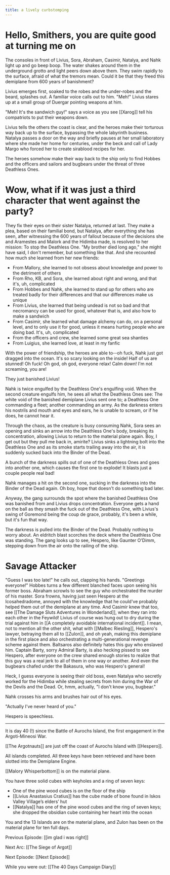 ```yaml
---
title: a lively curbstomping
---
```


# Hello, Smithers, you are quite good at turning me on
The consoles in front of Livius, Sora, Abraham, Casimir, Natalya, and Nahk light up and go beep boop. The water shakes around them in the underground grotto and light peers down above them. They swim rapidly to the surface, afraid of what the tremors mean. Could it be that they freed this demiplane from 600 years of banishment?

Livius emerges first, soaked to the robes and the under-robes and the beard, splashes out. A familiar voice calls out to him. "Meh!" Livius stares up at a small group of Duergar pointing weapons at him. 

"Meh! It's the sandwich guy!" says a voice as you see [[Xarog]] tell his compatriots to put their weapons down. 

Livius tells the others the coast is clear, and the heroes make their torturous way back up to the surface, bypassing the whole labyrinth business. Natalya passes a door on the way and briefly pauses at her small laboratory where she made her home for centuries, under the beck and call of Lady Margo who forced her to create sirablood recipes for her. 

The heroes somehow make their way back to the ship only to find Hobbes and the officers and sailors and bugbears under the threat of three Deathless Ones. 

# Wow, what if it was just a third character that went against the party?

They fix their eyes on their sister Natalya, returned at last. They make a plea, based on their familial bond, but Natalya, after everything she has seen, after witnessing the 600 years of fallout because of the decisions she and Aramestes and Malork and the Hidimba made, is resolved to her mission: To stop the Deathless One. "My brother died long ago," she might have said, I don't remember, but something like that. And she recounted how much she learned from her new friends: 

- From Mallory, she learned to not obsess about knowledge and power to the detriment of others
- From Rho, KB, and Sora, she learned about right and wrong, and that it's, uh, complicated
- From Hobbes and Nahk, she learned to stand up for others who are treated badly for their differences and that our differences make us unique 
- From Livius, she learned that being undead is not so bad and that necromancy can be used for good, whatever that is, and also how to make a sandwich
- From Casimir, she learned what damage alchemy can do, on a personal level, and to only use it for good, unless it means hurting people who are doing bad. It's, uh, complicated
- From the officers and crew, she learned some great sea shanties
- From Luigius, she learned love, at least in my fanfic

With the power of friendship, the heroes are able to--oh fuck, Nahk just got dragged into the ocean. It's so scary looking on the inside! Half of us are stunned! Oh fuck! Oh god, oh god, everyone relax! Calm down! I'm not screaming, you are!

They just banished Livius! 

Nahk is twice engulfed by the Deathless One's engulfing void. When the second creature engulfs him, he sees all what the Deathless Ones see: The white void of the banished demiplane Livius sent one to; a Deathless One commanding a fleet; another commanding an army. As the darkness enters his nostrils and mouth and eyes and ears, he is unable to scream, or if he does, he cannot hear it.

Through the chaos, as the creature is busy consuming Nahk, Sora sees an opening and sinks an arrow into the Deathless One's body, breaking its concentration, allowing Livius to return to the material plane again. Boy, I get out but they pull me back in, amirite? Livius sinks a lightning bolt into the Deathless One and as its smoke starts trailing away into the air, it is suddenly sucked back into the Binder of the Dead.

A bunch of the darkness spills out of one of the Deathless Ones and goes into another one, which causes the first one to explode! It blasts just a couple people real bad!

Nahk manages a hit on the second one, sucking in the darkness into the Binder of the Dead again. Oh boy, hope that doesn't do something bad later. 

Anyway, the gang surrounds the spot where the banished Deathless One was banished from and Livius drops concentration. Everyone gets a hand on the ball as they smash the fuck out of the Deathless One, with Livius's swing of Goremond being the coup de grace, probably, it's been a while, but it's fun that way. 

The darkness is pulled into the Binder of the Dead. Probably nothing to worry about. An eldritch blast scorches the deck where the Deathless One was standing. The gang looks up to see, Hespero, like  Gaunter O'Dimm, stepping down from the air onto the railing of the ship. 

# Savage Attacker

"Guess I was too late!" he calls out, clapping his hands. "Greetings everyone!" Hobbes turns a few different blanched faces upon seeing his former boss. Abraham scrowls to see the guy who orchestrated the murder of his master. Sora frowns, having just seen Hespero at the Icosahedradome, annoyed with the knowledge that he could've probably helped them out of the demiplane at any time. And Casimir knew that too, see [[The Damage Sluts Adventures in Wonderland]], when they ran into each other in the Feywild! Livius of course was hung out to dry during the trial against him in [[A completely avoidable international incident]]. I mean, not to mention all the other shit, what with [[Malbec Riesling]], Hespero's lawyer, betraying them all to [[Zulon]], and oh yeah, making this demiplane in the first place and also orchestrating a multi-generational revenge scheme against them. Baltsaros also definitely hates this guy who enslaved him. Captain Barty, sorry Admiral Barty, is also hecking pissed to see Hespero, after everyone on the crew shared enough stories to realize that this guy was a real jerk to all of them in one way or another. And even the bugbears chafed under the Bakasura, who was Hespero's general! 

Heck, I guess everyone is seeing their old boss, even Natalya who secretly worked for the Hidimba while stealing secrets from him during the War of the Devils and the Dead. Or, hmm, actually, "I don't know you, bugbear."

Nahk crosses his arms and brushes hair out of his eyes. 

"Actually I've never heard of you."

Hespero is speechless.

---
It is day 40 (!) since the Battle of Aurochs Island, the first engagement in the Argoti-Mineosi War.

[[The Argotnauts]] are just off the coast of Aurochs Island with [[Hespero]]. 

All islands completed. All three keys have been retrieved and have been slotted into the Demiplane Engine.

[[Malory Whisperbottom]] is on the material plane.

You have three solid cubes with keyholes and a ring of seven keys:

-   One of the pine wood cubes is on the floor of the ship
-   [[Livius Anastasius Cratius]] has the cube made of bone found in Iskos Valley Village’s elders’ hut
-   [[Natalya]] has one of the pine wood cubes and the ring of seven keys; she dropped the obsidian cube containing her heart into the ocean

You and the 13 Islands are on the material plane, and Zulon has been on the material plane for ten full days.

Previous Episode: [[im glad i was right]]

Next Arc: [[The Siege of Argot]]

Next Episode: [[Next Episode]]

While you were out: [[The 40 Days Campaign Diary]]